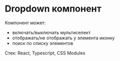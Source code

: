 # Dropdown компонент

Компонент может:

- включать/выключать мультиселект
- отображать/не отображать у элемента иконку
- поиск по списку элементов

Стек: React, Typescript, CSS Modules
